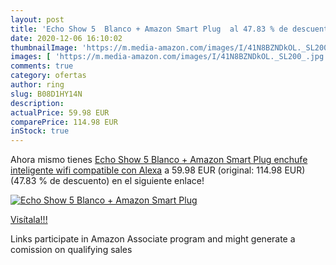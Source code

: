 ```yaml
---
layout: post
title: 'Echo Show 5  Blanco + Amazon Smart Plug  al 47.83 % de descuento'
date: 2020-12-06 16:10:02
thumbnailImage: 'https://m.media-amazon.com/images/I/41N8BZNDkOL._SL200_.jpg'
images: [ 'https://m.media-amazon.com/images/I/41N8BZNDkOL._SL200_.jpg' ]
comments: true
category: ofertas
author: ring
slug: B08D1HY14N
description:
actualPrice: 59.98 EUR
comparePrice: 114.98 EUR
inStock: true
---
```


Ahora mismo tienes [Echo Show 5  Blanco + Amazon Smart Plug  enchufe inteligente wifi   compatible con Alexa](https://www.amazon.es/dp/B08D1HY14N/?tag=tolees-21) a 59.98 EUR (original: 114.98 EUR) (47.83 %  de descuento) en el siguiente enlace!

[![Echo Show 5  Blanco + Amazon Smart Plug ](https://m.media-amazon.com/images/I/41N8BZNDkOL._SL200_.jpg)](https://www.amazon.es/dp/B08D1HY14N/?tag=tolees-21)

[Visítala!!!](https://www.amazon.es/dp/B08D1HY14N/?tag=tolees-21)

Links participate in Amazon Associate program and might generate a comission on qualifying sales
